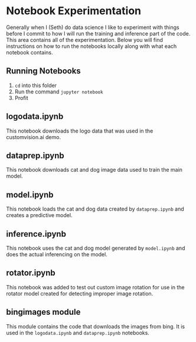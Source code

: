 # Notebook Experimentation
Generally when I (Seth) do data science I like to experiment with 
things before I commit to how I will run the training and inference 
part of the code. This area contains all of the experimentation. 
Below you will find instructions on how to run the notebooks locally
along with what each notebook contains.

## Running Notebooks
1. `cd` into this folder
2. Run the command  `jupyter notebook`
3. Profit

## logodata.ipynb
This notebook downloads the logo data that was used in the
customvision.ai demo.

## dataprep.ipynb
This notebook downloads cat and dog image data used to train the
main model.

## model.ipynb
This notebook loads the cat and dog data created by 
`dataprep.ipynb` and creates a predictive model.

## inference.ipynb
This notebook uses the cat and dog model generated by
`model.ipynb` and does the actual inferencing on the
model.

## rotator.ipynb
This notebook was added to test out custom image rotation
for use in the rotator model created for detecting improper
image rotation.

## bingimages module
This module contains the code that downloads the images
from bing. It is used in the `logodata.ipynb` and `dataprep.ipynb`
notebooks.

